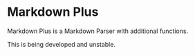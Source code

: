 # Markdown Plus
Markdown Plus is a Markdown Parser with additional functions.

This is being developed and unstable.
